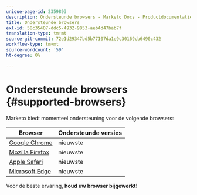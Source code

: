 ```yaml
---
unique-page-id: 2359893
description: Ondersteunde browsers - Marketo Docs - Productdocumentatie
title: Ondersteunde browsers
exl-id: 58c35407-ddc5-4932-9853-aeb4d47bab7f
translation-type: tm+mt
source-git-commit: 72e1d29347bd5b77107da1e9c30169cb6490c432
workflow-type: tm+mt
source-wordcount: '59'
ht-degree: 0%

---
```


# Ondersteunde browsers {#supported-browsers}

Marketo biedt momenteel ondersteuning voor de volgende browsers:

| Browser | Ondersteunde versies |
|---|---|
| [Google Chrome](https://www.google.com/intl/en/chrome/browser/) | nieuwste |
| [Mozilla Firefox](https://www.mozilla.org/en-US/firefox/new/) | nieuwste |
| [Apple Safari](https://support.apple.com/downloads/#safari) | nieuwste |
| [Microsoft Edge](https://www.microsoft.com/en-us/windows/microsoft-edge) | nieuwste |

Voor de beste ervaring, **houd uw browser bijgewerkt**!
